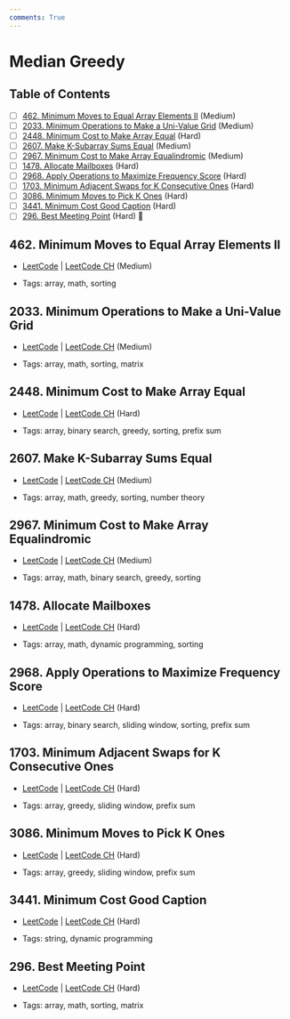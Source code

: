 ```yaml
---
comments: True
---
```


# Median Greedy

## Table of Contents

- [ ] [462. Minimum Moves to Equal Array Elements II](https://leetcode.cn/problems/minimum-moves-to-equal-array-elements-ii/) (Medium)
- [ ] [2033. Minimum Operations to Make a Uni-Value Grid](https://leetcode.cn/problems/minimum-operations-to-make-a-uni-value-grid/) (Medium)
- [ ] [2448. Minimum Cost to Make Array Equal](https://leetcode.cn/problems/minimum-cost-to-make-array-equal/) (Hard)
- [ ] [2607. Make K-Subarray Sums Equal](https://leetcode.cn/problems/make-k-subarray-sums-equal/) (Medium)
- [ ] [2967. Minimum Cost to Make Array Equalindromic](https://leetcode.cn/problems/minimum-cost-to-make-array-equalindromic/) (Medium)
- [ ] [1478. Allocate Mailboxes](https://leetcode.cn/problems/allocate-mailboxes/) (Hard)
- [ ] [2968. Apply Operations to Maximize Frequency Score](https://leetcode.cn/problems/apply-operations-to-maximize-frequency-score/) (Hard)
- [ ] [1703. Minimum Adjacent Swaps for K Consecutive Ones](https://leetcode.cn/problems/minimum-adjacent-swaps-for-k-consecutive-ones/) (Hard)
- [ ] [3086. Minimum Moves to Pick K Ones](https://leetcode.cn/problems/minimum-moves-to-pick-k-ones/) (Hard)
- [ ] [3441. Minimum Cost Good Caption](https://leetcode.cn/problems/minimum-cost-good-caption/) (Hard)
- [ ] [296. Best Meeting Point](https://leetcode.cn/problems/best-meeting-point/) (Hard) 👑

## 462. Minimum Moves to Equal Array Elements II

-   [LeetCode](https://leetcode.com/problems/minimum-moves-to-equal-array-elements-ii/) | [LeetCode CH](https://leetcode.cn/problems/minimum-moves-to-equal-array-elements-ii/) (Medium)

-   Tags: array, math, sorting

## 2033. Minimum Operations to Make a Uni-Value Grid

-   [LeetCode](https://leetcode.com/problems/minimum-operations-to-make-a-uni-value-grid/) | [LeetCode CH](https://leetcode.cn/problems/minimum-operations-to-make-a-uni-value-grid/) (Medium)

-   Tags: array, math, sorting, matrix

## 2448. Minimum Cost to Make Array Equal

-   [LeetCode](https://leetcode.com/problems/minimum-cost-to-make-array-equal/) | [LeetCode CH](https://leetcode.cn/problems/minimum-cost-to-make-array-equal/) (Hard)

-   Tags: array, binary search, greedy, sorting, prefix sum

## 2607. Make K-Subarray Sums Equal

-   [LeetCode](https://leetcode.com/problems/make-k-subarray-sums-equal/) | [LeetCode CH](https://leetcode.cn/problems/make-k-subarray-sums-equal/) (Medium)

-   Tags: array, math, greedy, sorting, number theory

## 2967. Minimum Cost to Make Array Equalindromic

-   [LeetCode](https://leetcode.com/problems/minimum-cost-to-make-array-equalindromic/) | [LeetCode CH](https://leetcode.cn/problems/minimum-cost-to-make-array-equalindromic/) (Medium)

-   Tags: array, math, binary search, greedy, sorting

## 1478. Allocate Mailboxes

-   [LeetCode](https://leetcode.com/problems/allocate-mailboxes/) | [LeetCode CH](https://leetcode.cn/problems/allocate-mailboxes/) (Hard)

-   Tags: array, math, dynamic programming, sorting

## 2968. Apply Operations to Maximize Frequency Score

-   [LeetCode](https://leetcode.com/problems/apply-operations-to-maximize-frequency-score/) | [LeetCode CH](https://leetcode.cn/problems/apply-operations-to-maximize-frequency-score/) (Hard)

-   Tags: array, binary search, sliding window, sorting, prefix sum

## 1703. Minimum Adjacent Swaps for K Consecutive Ones

-   [LeetCode](https://leetcode.com/problems/minimum-adjacent-swaps-for-k-consecutive-ones/) | [LeetCode CH](https://leetcode.cn/problems/minimum-adjacent-swaps-for-k-consecutive-ones/) (Hard)

-   Tags: array, greedy, sliding window, prefix sum

## 3086. Minimum Moves to Pick K Ones

-   [LeetCode](https://leetcode.com/problems/minimum-moves-to-pick-k-ones/) | [LeetCode CH](https://leetcode.cn/problems/minimum-moves-to-pick-k-ones/) (Hard)

-   Tags: array, greedy, sliding window, prefix sum

## 3441. Minimum Cost Good Caption

-   [LeetCode](https://leetcode.com/problems/minimum-cost-good-caption/) | [LeetCode CH](https://leetcode.cn/problems/minimum-cost-good-caption/) (Hard)

-   Tags: string, dynamic programming

## 296. Best Meeting Point

-   [LeetCode](https://leetcode.com/problems/best-meeting-point/) | [LeetCode CH](https://leetcode.cn/problems/best-meeting-point/) (Hard)

-   Tags: array, math, sorting, matrix
